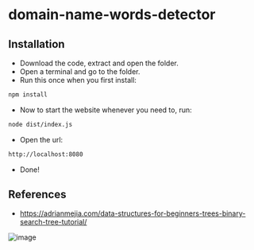# domain-name-words-detector

## Installation

* Download the code, extract and open the folder.
* Open a terminal and go to the folder.
* Run this once when you first install:
```bash
npm install
```
* Now to start the website whenever you need to, run:
```bash
node dist/index.js
```

* Open the url:
```bash
http://localhost:8080
```

* Done!

## References
* https://adrianmejia.com/data-structures-for-beginners-trees-binary-search-tree-tutorial/

![image](https://user-images.githubusercontent.com/60569029/220797236-e8be0659-4714-4d94-95ee-4eabfee3b647.png)
